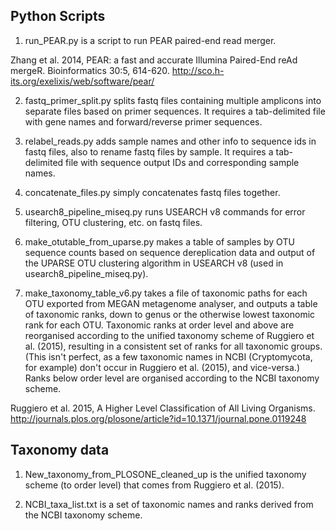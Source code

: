 ## Python Scripts
1. run\_PEAR.py is a script to run PEAR paired-end read merger. 

  Zhang et al. 2014, PEAR: a fast and accurate Illumina Paired-End reAd mergeR. Bioinformatics 30:5, 614-620. http://sco.h-its.org/exelixis/web/software/pear/

2. fastq\_primer\_split.py splits fastq files containing multiple amplicons into separate files based on primer sequences. It requires a tab-delimited file with gene names and forward/reverse primer sequences. 

3. relabel\_reads.py adds sample names and other info to sequence ids in fastq files, also to rename fastq files by sample. It requires a tab-delimited file with sequence output IDs and corresponding sample names. 

4. concatenate\_files.py simply concatenates fastq files together.

5. usearch8\_pipeline\_miseq.py runs USEARCH v8 commands for error filtering, OTU clustering, etc. on fastq files.

6. make\_otutable\_from\_uparse.py makes a table of samples by OTU sequence counts based on sequence dereplication data and output of the UPARSE OTU clustering algorithm in USEARCH v8 (used in usearch8\_pipeline\_miseq.py).

7. make\_taxonomy_table_v6.py takes a file of taxonomic paths for each OTU exported from MEGAN metagenome analyser, and outputs a table of taxonomic ranks, down to genus or the otherwise lowest taxonomic rank for each OTU. Taxonomic ranks at order level and above are reorganised according to the unified taxonomy scheme of Ruggiero et al. (2015), resulting in a consistent set of ranks for all taxonomic groups. (This isn't perfect, as a few taxonomic names in NCBI (Cryptomycota, for example) don't occur in Ruggiero et al. (2015), and vice-versa.) Ranks below order level are organised according to the NCBI taxonomy scheme. 

  Ruggiero et al. 2015, A Higher Level Classification of All Living Organisms. http://journals.plos.org/plosone/article?id=10.1371/journal.pone.0119248

## Taxonomy data
1. New\_taxonomy\_from\_PLOSONE_cleaned_up is the unified taxonomy scheme (to order level) that comes from Ruggiero et al. (2015). 

2. NCBI\_taxa\_list.txt is a set of taxonomic names and ranks derived from the NCBI taxonomy scheme. 
